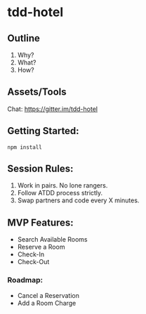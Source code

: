 # tdd-hotel

## Outline
1. Why?
2. What?
3. How?

## Assets/Tools
Chat: https://gitter.im/tdd-hotel

## Getting Started:

```
npm install
```

## Session Rules:

1. Work in pairs. No lone rangers.
2. Follow ATDD process strictly.
3. Swap partners and code every X minutes.

## MVP Features:

- Search Available Rooms
- Reserve a Room
- Check-In
- Check-Out

### Roadmap:
- Cancel a Reservation
- Add a Room Charge
